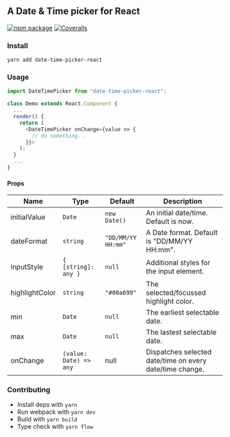 ## A Date & Time picker for React

[![npm package][npm-badge]][npm]
[![Coveralls][coveralls-badge]][coveralls]

### Install

`yarn add date-time-picker-react`

### Usage

```js
import DateTimePicker from "date-time-picker-react";

class Demo extends React.Component {
  ...
  render() {
    return (
      <DateTimePicker onChange={value => {
        // do something...
      }}>
    );
  }
  ...
}
```

#### Props

| Name           | Type                   | Default            | Description                                              |
| -------------- | ---------------------- | ------------------ | -------------------------------------------------------- |
| initialValue   | `Date`                 | `new Date()`       | An initial date/time. Default is now.                    |
| dateFormat     | `string`               | `"DD/MM/YY HH:mm"` | A Date format. Default is "DD/MM/YY HH:mm".              |
| inputStyle     | `{ [string]: any }`    | `null`             | Additional styles for the input element.                 |
| highlightColor | `string`               | `"#00a699"`        | The selected/focussed highlight color.                   |
| min            | `Date`                 | `null`             | The earliest selectable date.                            |
| max            | `Date`                 | `null`             | The lastest selectable date.                             |
| onChange       | `(value: Date) => any` | null               | Dispatches selected date/time on every date/time change. |

### Contributing

- Install deps with `yarn`
- Run webpack with `yarn dev`
- Build with `yarn build`
- Type check with `yarn flow`

[npm-badge]: https://img.shields.io/npm/v/npm-package.png?style=flat-square
[npm]: https://www.npmjs.org/package/npm-package
[coveralls-badge]: https://img.shields.io/coveralls/user/repo/master.png?style=flat-square
[coveralls]: https://coveralls.io/github/user/repo
